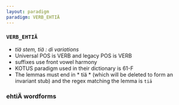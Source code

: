 ```yaml
---
layout: paradigm
paradigm: VERB_EHTIÄ
---
```

### ` VERB_EHTIÄ `

* _tiä stem, tiä : di variations_
* Universal POS is VERB and legacy POS is VERB
* suffixes use front vowel harmony
* KOTUS paradigm used in their dictionary is 61-F
* The lemmas must end in * tiä * (which will be deleted to form an invariant stub) and the regex matching the lemma is ` tiä `

### ehtiÄ wordforms


